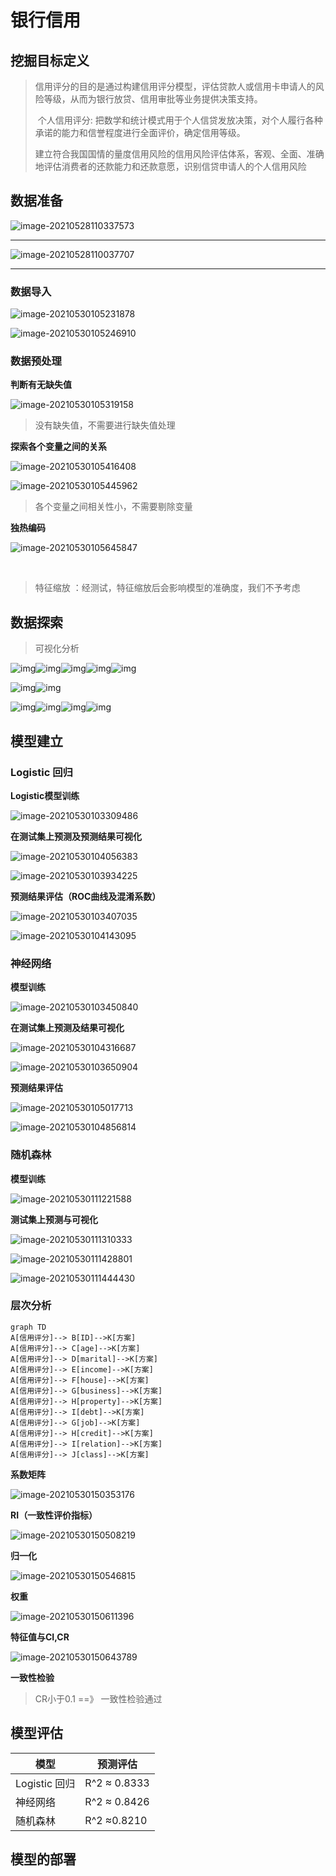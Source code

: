 # 银行信用



##  挖掘目标定义

> ​	信用评分的目的是通过构建信用评分模型，评估贷款人或信用卡申请人的风险等级，从而为银行放贷、信用审批等业务提供决策支持。
>
> ​	个人信用评分: 把数学和统计模式用于个人信贷发放决策，对个人履行各种承诺的能力和信誉程度进行全面评价，确定信用等级。
>
> ​	建立符合我国国情的量度信用风险的信用风险评估体系，客观、全面、准确地评估消费者的还款能力和还款意愿，识别信贷申请人的个人信用风险



## 数据准备

![image-20210528110337573](银行信用.img/image-20210528110337573.png)

---

![image-20210528110037707](银行信用.img/image-20210528110037707.png)

---

### 数据导入



![image-20210530105231878](银行信用.img/image-20210530105231878.png)

![image-20210530105246910](银行信用.img/image-20210530105246910.png)

### 数据预处理

 **判断有无缺失值**

![image-20210530105319158](银行信用.img/image-20210530105319158.png)

> 没有缺失值，不需要进行缺失值处理

**探索各个变量之间的关系**



![image-20210530105416408](银行信用.img/image-20210530105416408.png)

![image-20210530105445962](银行信用.img/image-20210530105445962.png)

> 各个变量之间相关性小，不需要剔除变量



**独热编码**

![image-20210530105645847](银行信用.img/image-20210530105645847.png)

​	

> 特征缩放 ：经测试，特征缩放后会影响模型的准确度，我们不予考虑



## 数据探索

> 可视化分析



![img](银行信用.img/clip_image002.jpg)![img](银行信用.img/clip_image002-1622355175736.jpg)![img](银行信用.img/clip_image002-1622355190428.jpg)![img](银行信用.img/clip_image002-1622355183216.jpg)![img](银行信用.img/clip_image002-1622355179434.jpg)

![img](银行信用.img/clip_image002-1622355204418.jpg)![img](银行信用.img/clip_image002-1622355212972.jpg)

![img](银行信用.img/clip_image002-1622355233812.jpg)![img](银行信用.img/clip_image002-1622355229148.jpg)![img](银行信用.img/clip_image002-1622355216233.jpg)![img](file:///C:/Users/DELL/AppData/Local/Temp/msohtmlclip1/01/clip_image002.jpg)



## 模型建立

### Logistic 回归

**Logistic模型训练**

![image-20210530103309486](银行信用.img/image-20210530103309486.png)

**在测试集上预测及预测结果可视化**



![image-20210530104056383](银行信用.img/image-20210530104056383.png)



![image-20210530103934225](银行信用.img/image-20210530103934225.png)

**预测结果评估（ROC曲线及混淆系数）**



![image-20210530103407035](银行信用.img/image-20210530103407035.png)



![image-20210530104143095](银行信用.img/image-20210530104143095.png)



### 神经网络

**模型训练**



![image-20210530103450840](银行信用.img/image-20210530103450840.png)



**在测试集上预测及结果可视化**



![image-20210530104316687](银行信用.img/image-20210530104316687.png)



![image-20210530103650904](银行信用.img/image-20210530103650904.png)

**预测结果评估**



![image-20210530105017713](银行信用.img/image-20210530105017713.png)

![image-20210530104856814](银行信用.img/image-20210530104856814.png)

### 随机森林

**模型训练**

![image-20210530111221588](银行信用.img/image-20210530111221588.png)

**测试集上预测与可视化**



![image-20210530111310333](银行信用.img/image-20210530111310333.png)



![image-20210530111428801](银行信用.img/image-20210530111428801.png)

![image-20210530111444430](银行信用.img/image-20210530111444430.png)

### 层次分析

``` mermaid
graph TD
A[信用评分]--> B[ID]-->K[方案]
A[信用评分]--> C[age]-->K[方案]
A[信用评分]--> D[marital]-->K[方案]
A[信用评分]--> E[income]-->K[方案]
A[信用评分]--> F[house]-->K[方案]
A[信用评分]--> G[business]-->K[方案]
A[信用评分]--> H[property]-->K[方案]
A[信用评分]--> I[debt]-->K[方案]
A[信用评分]--> G[job]-->K[方案]
A[信用评分]--> H[credit]-->K[方案]
A[信用评分]--> I[relation]-->K[方案]
A[信用评分]--> J[class]-->K[方案]
```

**系数矩阵**

![image-20210530150353176](银行信用.img/image-20210530150353176.png)

**RI（一致性评价指标）**

![image-20210530150508219](银行信用.img/image-20210530150508219.png)

**归一化**

![image-20210530150546815](银行信用.img/image-20210530150546815.png)

**权重**

![image-20210530150611396](银行信用.img/image-20210530150611396.png)



**特征值与CI,CR**



![image-20210530150643789](银行信用.img/image-20210530150643789.png)

**一致性检验**

> CR小于0.1 ==》 一致性检验通过

##  模型评估

| 模型          | 预测评估     |
| ------------- | ------------ |
| Logistic 回归 | R^2 ≈ 0.8333 |
| 神经网络      | R^2 ≈ 0.8426 |
| 随机森林      | R^2 ≈0.8210  |





## 模型的部署



